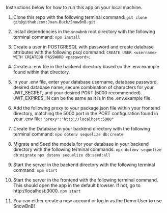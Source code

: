 Instructions below for how to run this app on your local machine.

1. Clone this repo with the following terminal command:
    `git clone git@github.com:Joan-Buck/SnowBnB.git`

2. Install dependencies in the `snowbnb` root directory with the following terminal command:
    `npm install`

3. Create a user in POSTGRESQL with password and create database attributes with the following psql command:
    `CREATE USER <username> WITH CREATEDB PASSWORD <password>;`

4. Create a .env file in the backend directory based on the .env.example found within that directory.

5. In your .env file, enter your database username, database password, desired database name, secure combination of characters for your JWT_SECRET, and your desired PORT (5000 recommended). JWT_EXPIRES_IN can be the same as it is in the .env.example file.

6. Add the following proxy to your package.json file within your frontend directory, matching the 5000 port in the PORT configuration found in your .env file:
    `"proxy":"http://localhost:5000"`

7. Create the Database in your backend directory with the following terminal command:
    `npx dotenv sequelize db:create`

8. Migrate and Seed the models for your database in your backend directory with the following terminal commands:
    `npx dotenv sequelize db:migrate`
    `npx dotenv sequelize db:seed:all`

9. Start the server in the backend directory with the following terminal command:
    `npm start`

10. Start the server in the frontend with the following terminal command. This should open the app in the default browser. If not, go to http://localhost:3000.
    `npm start`

11. You can either create a new account or log in as the Demo User to use SnowBnB!
